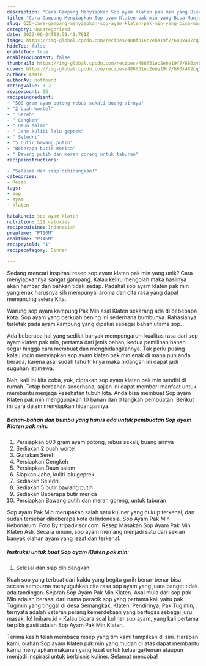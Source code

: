 ```yaml
---
description: "Cara Gampang Menyiapkan Sop ayam Klaten pak min yang Bisa Manjain Lidah"
title: "Cara Gampang Menyiapkan Sop ayam Klaten pak min yang Bisa Manjain Lidah"
slug: 625-cara-gampang-menyiapkan-sop-ayam-klaten-pak-min-yang-bisa-manjain-lidah
category: Uncategorized
date: 2022-06-24T09:59:41.791Z
image: https://img-global.cpcdn.com/recipes/488f31ec2eba19f7/680x482cq70/sop-ayam-klaten-pak-min-foto-resep-utama.jpg
hideToc: false
enableToc: true
enableTocContent: false
thumbnail: https://img-global.cpcdn.com/recipes/488f31ec2eba19f7/680x482cq70/sop-ayam-klaten-pak-min-foto-resep-utama.jpg
cover: https://img-global.cpcdn.com/recipes/488f31ec2eba19f7/680x482cq70/sop-ayam-klaten-pak-min-foto-resep-utama.jpg
author: Admin
authorAv: notfound
ratingvalue: 3.2
reviewcount: 25
recipeingredient:
- "500 gram ayam potong rebus sekali buang airnya"
- "2 buah wortel"
- " Sereh"
- " Cengkeh"
- " Daun salam"
- " Jahe kuliti lalu geprek"
- " Seledri"
- "5 butir bawang putih"
- "Beberapa butir merica"
- " Bawang putih dan merah goreng untuk taburan"
recipeinstructions:

- "Selesai dan siap dihidangkan!"
categories:
- Resep
tags:
- sop
- ayam
- klaten

katakunci: sop ayam klaten 
nutrition: 129 calories
recipecuisine: Indonesian
preptime: "PT10M"
cooktime: "PT46M"
recipeyield: "1"
recipecategory: Dinner

---
```





Sedang mencari inspirasi resep sop ayam klaten pak min yang unik? Cara menyiapkannya sangat gampang. Kalau keliru mengolah maka hasilnya akan hambar dan bahkan tidak sedap. Padahal sop ayam klaten pak min yang enak harusnya sih mempunyai aroma dan cita rasa yang dapat memancing selera Kita.





Warung sop ayam kampung Pak Min asal Klaten sekarang ada di bebebapa kota. Sop ayam yang berkuah bening ini sederhana bumbunya. Rahasianya terletak pada ayam kampung yang dipakai sebagai bahan utama sop.

Ada beberapa hal yang sedikit banyak mempengaruhi kualitas rasa dari sop ayam klaten pak min, pertama dari jenis bahan, kedua pemilihan bahan segar hingga cara membuat dan menghidangkannya. Tak perlu pusing kalau ingin menyiapkan sop ayam klaten pak min enak di mana pun anda berada, karena asal sudah tahu triknya maka hidangan ini dapat jadi suguhan istimewa.






Nah, kali ini kita coba, yuk, ciptakan sop ayam klaten pak min sendiri di rumah. Tetap berbahan sederhana, sajian ini dapat memberi manfaat untuk membantu menjaga kesehatan tubuh kita. Anda bisa membuat Sop ayam Klaten pak min menggunakan 10 bahan dan 0 langkah pembuatan. Berikut ini cara dalam menyiapkan hidangannya.

<!--inarticleads1-->

##### Bahan-bahan dan bumbu yang harus ada untuk pembuatan Sop ayam Klaten pak min:

1. Persiapkan 500 gram ayam potong, rebus sekali, buang airnya
1. Sediakan 2 buah wortel
1. Gunakan  Sereh
1. Persiapkan  Cengkeh
1. Persiapkan  Daun salam
1. Siapkan  Jahe, kuliti lalu geprek
1. Sediakan  Seledri
1. Sediakan 5 butir bawang putih
1. Sediakan Beberapa butir merica
1. Persiapkan  Bawang putih dan merah goreng, untuk taburan


Sop ayam Pak Min merupakan salah satu kuliner yang cukup terkenal, dan sudah tersebar dibeberapa kota di Indonesia. Sop Ayam Pak Min Kebonarum ️ Foto By tripadvisor.com. Resep Masakan Sop Ayam Pak Min Klaten Asli. Secara umum, sop ayam memang menjadi satu dari sekian banyak olahan ayam yang lezat dan terkenal. 

<!--inarticleads2-->

##### Instruksi untuk buat Sop ayam Klaten pak min:


1. Selesai dan siap dihidangkan!

Kuah sop yang terbuat dari kaldu yang begitu gurih benar-benar bisa secara sempurna menyuguhkan cita rasa sop ayam yang juara banget tidak ada tandingan. Sejarah Sop Ayam Pak Min Klaten. Asal mula dari sop pak Min adalah berasal dari nama peracik sop yang pertama kali yaitu pak Tugimin yang tinggal di desa Semangkak, Klaten. Pendirinya, Pak Tugimin, ternyata adalah veteran perang kemerdekaan yang bertugas sebagai juru masak, lo! Inibaru.id - Kalau bicara soal kuliner sup ayam, yang kali pertama terpikir pasti adalah Sop Ayam Pak Min Klaten. 

Terima kasih telah membaca resep yang tim kami tampilkan di sini. Harapan kami, olahan Sop ayam Klaten pak min yang mudah di atas dapat membantu kamu menyiapkan makanan yang lezat untuk keluarga/teman ataupun menjadi inspirasi untuk berbisnis kuliner. Selamat mencoba!
